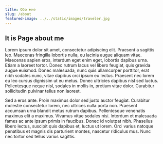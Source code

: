 ```yaml
---
title: Обо мне
slug: /about
featured-image: ../../static/images/traveler.jpg
---
```

## It is Page about me

Lorem ipsum dolor sit amet, consectetur adipiscing elit. Praesent a sagittis leo. Maecenas fringilla lobortis nulla, eu lacinia augue aliquam vitae. Maecenas sapien eros, interdum eget enim eget, lobortis dapibus urna. Etiam a laoreet tortor. Donec rutrum lacus vel libero feugiat, quis gravida augue euismod. Donec malesuada, nunc quis ullamcorper porttitor, erat nibh sodales nunc, vitae dapibus orci ipsum eu lectus. Praesent nec lorem eu leo cursus dignissim ut eu metus. Donec ultricies dapibus nisl sed luctus. Pellentesque neque nisl, sodales in mollis in, pretium vitae dolor. Curabitur sollicitudin pulvinar tellus non laoreet.

Sed a eros ante. Proin maximus dolor sed justo auctor feugiat. Curabitur molestie consectetur lorem, nec ultrices nulla porta non. Praesent accumsan urna blandit metus rutrum dapibus. Pellentesque venenatis maximus elit a maximus. Vivamus vitae sodales nisi. Interdum et malesuada fames ac ante ipsum primis in faucibus. Donec id volutpat nibh. Phasellus libero lectus, suscipit quis dapibus et, luctus ut lorem. Orci varius natoque penatibus et magnis dis parturient montes, nascetur ridiculus mus. Nunc nec tortor sed tellus varius sagittis.
